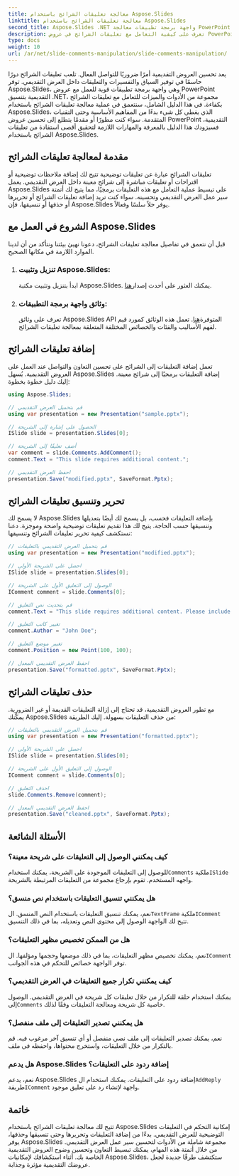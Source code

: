```yaml
---
title: معالجة تعليقات الشرائح باستخدام Aspose.Slides
linktitle: معالجة تعليقات الشرائح باستخدام Aspose.Slides
second_title: Aspose.Slides .NET واجهة برمجة تطبيقات معالجة PowerPoint
description: تعرف على كيفية التعامل مع تعليقات الشرائح في عروض PowerPoint التقديمية باستخدام Aspose.Slides API لـ .NET. استكشف الإرشادات خطوة بخطوة وأمثلة التعليمات البرمجية المصدر لإضافة تعليقات الشرائح وتحريرها وتنسيقها.
type: docs
weight: 10
url: /ar/net/slide-comments-manipulation/slide-comments-manipulation/
---
```


يعد تحسين العروض التقديمية أمرًا ضروريًا للتواصل الفعال. تلعب تعليقات الشرائح دورًا حاسمًا في توفير السياق والتفسيرات والتعليقات داخل العرض التقديمي. توفر Aspose.Slides، وهي واجهة برمجة تطبيقات قوية للعمل مع عروض PowerPoint التقديمية بتنسيق .NET، مجموعة من الأدوات والميزات للتعامل مع تعليقات الشرائح بكفاءة. في هذا الدليل الشامل، سنتعمق في عملية معالجة تعليقات الشرائح باستخدام Aspose.Slides، الذي يغطي كل شيء بدءًا من المفاهيم الأساسية وحتى التقنيات المتقدمة. سواء كنت مطورًا أو مقدمًا يتطلع إلى تحسين عروض PowerPoint التقديمية، فسيزودك هذا الدليل بالمعرفة والمهارات اللازمة لتحقيق أقصى استفادة من تعليقات الشرائح باستخدام Aspose.Slides.

## مقدمة لمعالجة تعليقات الشرائح

تعليقات الشرائح عبارة عن تعليقات توضيحية تتيح لك إضافة ملاحظات توضيحية أو اقتراحات أو تعليقات مباشرة إلى شرائح معينة داخل العرض التقديمي. يعمل Aspose.Slides على تبسيط عملية التعامل مع هذه التعليقات برمجيًا، مما يتيح لك أتمتة سير عمل العرض التقديمي وتحسينه. سواء كنت تريد إضافة تعليقات الشرائح أو تحريرها أو حذفها أو تنسيقها، فإن Aspose.Slides يوفر حلاً سلسًا وفعالاً.

## الشروع في العمل مع Aspose.Slides

قبل أن نتعمق في تفاصيل معالجة تعليقات الشرائح، دعونا نهيئ بيئتنا ونتأكد من أن لدينا الموارد اللازمة في مكانها الصحيح.

1. ### تنزيل وتثبيت Aspose.Slides: 
	 ابدأ بتنزيل وتثبيت مكتبة Aspose.Slides. يمكنك العثور على أحدث إصدار[هنا](https://releases.aspose.com/slides/net/).

2. ### وثائق واجهة برمجة التطبيقات: 
	 تعرف على وثائق Aspose.Slides API المتوفرة[هنا](https://reference.aspose.com/slides/net/). تعمل هذه الوثائق كمورد قيم لفهم الأساليب والفئات والخصائص المختلفة المتعلقة بمعالجة تعليقات الشرائح.

## إضافة تعليقات الشرائح

تعمل إضافة التعليقات إلى الشرائح على تحسين التعاون والتواصل عند العمل على العروض التقديمية. يُسهل Aspose.Slides إضافة التعليقات برمجيًا إلى شرائح معينة. إليك دليل خطوة بخطوة:

```csharp
using Aspose.Slides;

// قم بتحميل العرض التقديمي
using var presentation = new Presentation("sample.pptx");

// الحصول على إشارة إلى الشريحة
ISlide slide = presentation.Slides[0];

// أضف تعليقًا إلى الشريحة
var comment = slide.Comments.AddComment();
comment.Text = "This slide requires additional content.";

// احفظ العرض التقديمي
presentation.Save("modified.pptx", SaveFormat.Pptx);
```

## تحرير وتنسيق تعليقات الشرائح

لا يسمح لك Aspose.Slides بإضافة التعليقات فحسب، بل يسمح لك أيضًا بتعديلها وتنسيقها حسب الحاجة. يتيح لك هذا تقديم تعليقات توضيحية واضحة وموجزة. دعنا نستكشف كيفية تحرير تعليقات الشرائح وتنسيقها:

```csharp
// قم بتحميل العرض التقديمي بالتعليقات
using var presentation = new Presentation("modified.pptx");

// احصل على الشريحة الأولى
ISlide slide = presentation.Slides[0];

// الوصول إلى التعليق الأول على الشريحة
IComment comment = slide.Comments[0];

// قم بتحديث نص التعليق
comment.Text = "This slide requires additional content. Please include relevant statistics.";

// تغيير كاتب التعليق
comment.Author = "John Doe";

// تغيير موضع التعليق
comment.Position = new Point(100, 100);

// احفظ العرض التقديمي المعدل
presentation.Save("formatted.pptx", SaveFormat.Pptx);
```

## حذف تعليقات الشرائح

مع تطور العروض التقديمية، قد تحتاج إلى إزالة التعليقات القديمة أو غير الضرورية. يمكّنك Aspose.Slides من حذف التعليقات بسهولة. إليك الطريقة:

```csharp
// قم بتحميل العرض التقديمي بالتعليقات
using var presentation = new Presentation("formatted.pptx");

// احصل على الشريحة الأولى
ISlide slide = presentation.Slides[0];

// الوصول إلى التعليق الأول على الشريحة
IComment comment = slide.Comments[0];

// احذف التعليق
slide.Comments.Remove(comment);

// احفظ العرض التقديمي المعدل
presentation.Save("cleaned.pptx", SaveFormat.Pptx);
```

## الأسئلة الشائعة

### كيف يمكنني الوصول إلى التعليقات على شريحة معينة؟

للوصول إلى التعليقات الموجودة على الشريحة، يمكنك استخدام`Comments` ملكية`ISlide` واجهه المستخدم. تقوم بإرجاع مجموعة من التعليقات المرتبطة بالشريحة.

### هل يمكنني تنسيق التعليقات باستخدام نص منسق؟

 نعم، يمكنك تنسيق التعليقات باستخدام النص المنسق. ال`TextFrame` ملكية`IComment` تتيح لك الواجهة الوصول إلى محتوى النص وتعديله، بما في ذلك التنسيق.

### هل من الممكن تخصيص مظهر التعليقات؟

 نعم، يمكنك تخصيص مظهر التعليقات، بما في ذلك موضعها وحجمها ومؤلفها. ال`IComment` توفر الواجهة خصائص للتحكم في هذه الجوانب.

### كيف يمكنني تكرار جميع التعليقات في العرض التقديمي؟

 يمكنك استخدام حلقة للتكرار من خلال تعليقات كل شريحة في العرض التقديمي. الوصول إلى`Comments` خاصية كل شريحة ومعالجة التعليقات وفقًا لذلك.

### هل يمكنني تصدير التعليقات إلى ملف منفصل؟

نعم، يمكنك تصدير التعليقات إلى ملف نصي منفصل أو أي تنسيق آخر مرغوب فيه. قم بالتكرار من خلال التعليقات، واستخرج محتواها، واحفظه في ملف.

### هل يدعم Aspose.Slides إضافة ردود على التعليقات؟

 نعم، يدعم Aspose.Slides إضافة ردود على التعليقات. يمكنك استخدام ال`AddReply` طريقة`IComment` واجهة لإنشاء رد على تعليق موجود.

## خاتمة

تتيح لك معالجة تعليقات الشرائح باستخدام Aspose.Slides إمكانية التحكم في التعليقات التوضيحية للعرض التقديمي. بدءًا من إضافة التعليقات وتحريرها وحتى تنسيقها وحذفها، يوفر Aspose.Slides مجموعة شاملة من الأدوات لتحسين سير عمل العرض التقديمي. من خلال أتمتة هذه المهام، يمكنك تبسيط التعاون وتحسين وضوح العروض التقديمية الخاصة بك. أثناء استكشافك لإمكانيات Aspose.Slides، ستكتشف طرقًا جديدة لجعل عروضك التقديمية مؤثرة وجذابة.
